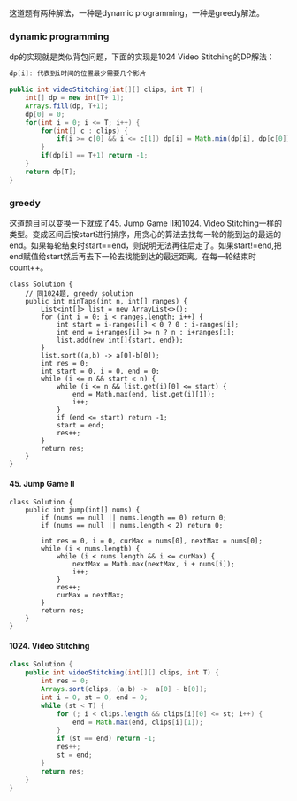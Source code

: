 这道题有两种解法，一种是dynamic programming，一种是greedy解法。

### dynamic programming ###
dp的实现就是类似背包问题，下面的实现是1024 Video Stitching的DP解法：

```java
dp[i]: 代表到i时间的位置最少需要几个影片

public int videoStitching(int[][] clips, int T) {
    int[] dp = new int[T+ 1];
    Arrays.fill(dp, T+1);
    dp[0] = 0;
    for(int i = 0; i <= T; i++) {
        for(int[] c : clips) {
            if(i >= c[0] && i <= c[1]) dp[i] = Math.min(dp[i], dp[c[0]] + 1);
        }
        if(dp[i] == T+1) return -1;
    }
    return dp[T];
}
```


### greedy ###
这道题目可以变换一下就成了45. Jump Game II和1024. Video Stitching一样的类型。变成区间后按start进行排序，用贪心的算法去找每一轮的能到达的最远的end。如果每轮结束时start==end，则说明无法再往后走了。如果start!=end,把end赋值给start然后再去下一轮去找能到达的最远距离。在每一轮结束时count++。

```
class Solution {
    // 同1024题, greedy solution
    public int minTaps(int n, int[] ranges) {
        List<int[]> list = new ArrayList<>();
        for (int i = 0; i < ranges.length; i++) {
            int start = i-ranges[i] < 0 ? 0 : i-ranges[i];
            int end = i+ranges[i] >= n ? n : i+ranges[i];
            list.add(new int[]{start, end});
        }
        list.sort((a,b) -> a[0]-b[0]);
        int res = 0;
        int start = 0, i = 0, end = 0;
        while (i <= n && start < n) {
            while (i <= n && list.get(i)[0] <= start) {
                end = Math.max(end, list.get(i)[1]);
                i++;
            }
            if (end <= start) return -1;
            start = end;
            res++;
        }
        return res;
    }
}
```
#### 45. Jump Game II
```
class Solution {
    public int jump(int[] nums) {
        if (nums == null || nums.length == 0) return 0;
        if (nums == null || nums.length < 2) return 0;
        
        int res = 0, i = 0, curMax = nums[0], nextMax = nums[0];
        while (i < nums.length) {
            while (i < nums.length && i <= curMax) {
                nextMax = Math.max(nextMax, i + nums[i]);
                i++;
            }
            res++;
            curMax = nextMax;
        }
        return res;
    }
}
```
#### 1024. Video Stitching
```java
class Solution {
    public int videoStitching(int[][] clips, int T) {
        int res = 0;
        Arrays.sort(clips, (a,b) ->  a[0] - b[0]);
        int i = 0, st = 0, end = 0;
        while (st < T) {
            for (; i < clips.length && clips[i][0] <= st; i++) {
                end = Math.max(end, clips[i][1]);
            }
            if (st == end) return -1;
            res++;
            st = end;
        }
        return res;
    }
}
```

